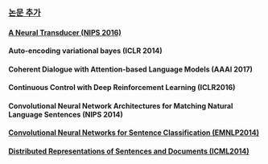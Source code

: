 ### [논문 추가](https://github.com/stanlee5/Note/new/master/papers) ###

#### [A Neural Transducer (NIPS 2016)](https://github.com/stanlee5/Note/blob/master/papers/A%20Neural%20Transducer%20(NIPS%202016).md) ####

#### Auto-encoding variational bayes (ICLR 2014) ####

#### Coherent Dialogue with Attention-based Language Models (AAAI 2017) ####

#### Continuous Control with Deep Reinforcement Learning (ICLR2016) ####

#### Convolutional Neural Network Architectures for Matching Natural Language Sentences (NIPS 2014) ####

#### [Convolutional Neural Networks for Sentence Classification (EMNLP2014)](https://github.com/stanlee5/Note/blob/master/papers/Convolutional%20Neural%20Networks%20for%20Sentence%20Classification%20(EMNLP2014).md) ####

#### [Distributed Representations of Sentences and Documents (ICML2014)](https://github.com/stanlee5/Note/blob/master/papers/Distributed%20Representations%20of%20Sentences%20and%20Documents%20(ICML2014).md) ####



